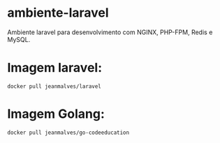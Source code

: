 # ambiente-laravel
Ambiente laravel para desenvolvimento com NGINX, PHP-FPM, Redis e MySQL.

# Imagem laravel:
`docker pull jeanmalves/laravel`

# Imagem Golang:
`docker pull jeanmalves/go-codeeducation`
